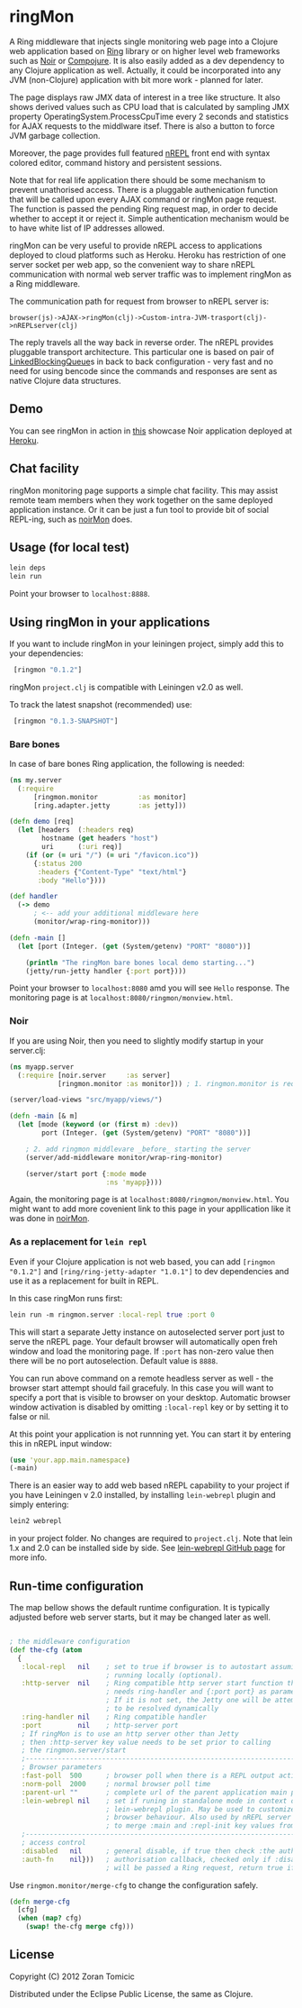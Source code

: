 # ringMon

A Ring middleware that injects single monitoring web page into a Clojure
web application based on
[Ring]( https://github.com/mmcgrana/ring)
library or on higher level web frameworks such as
[Noir](https://github.com/ibdknox/noir)
or
[Compojure](https://github.com/weavejester/compojure).
It is also easily added as a dev dependency to any Clojure application
as well. Actually, it could be incorporated into any JVM (non-Clojure) application
with bit more work - planned for later.

The page displays raw JMX data of interest in a tree like structure.
It also shows
derived values such as CPU load that is calculated by
sampling JMX property OperatingSystem.ProcessCpuTime every
2 seconds and statistics for AJAX requests to the middlware itsef.
There is also a button to force JVM garbage collection.

Moreover, the page provides full featured
[nREPL](https://github.com/clojure/tools.nrepl)
front end with syntax colored editor, command history and persistent sessions.

Note that for real life application there should be some
mechanism to prevent unathorised access. There is a pluggable authenication
function that will be called upon every AJAX command or ringMon page
request. The function is passed the pending Ring request map, in order
to decide  whether to accept it or reject it.
Simple authentication mechanism would be to have white list of IP addresses
allowed.

ringMon can be very useful to provide nREPL access
to applications deployed to cloud platforms
such as Heroku. Heroku has restriction of one server socket per web app,
so the convenient way to share nREPL communication with normal web
server traffic was to implement ringMon as a Ring middleware.

The communication path for request from browser to nREPL server is:

```
browser(js)->AJAX->ringMon(clj)->Custom-intra-JVM-trasport(clj)->nREPLserver(clj)
```

The reply travels all the way back in reverse order. The nREPL provides
 pluggable transport architecture. This particular one is based on
 pair of
 [LinkedBlockingQueue](http://docs.oracle.com/javase/6/docs/api/java/util/concurrent/LinkedBlockingQueue.html)s
 in back to back configuration - very fast and no need for
 using bencode since the commands and responses are sent as
 native Clojure data structures.

## Demo

You can see ringMon in action in
[this](https://github.com/zoka/noirMon)
showcase Noir application deployed
at [Heroku](http://webrepl.herokuapp.com/).

## Chat facility

ringMon monitoring page supports a simple chat facility. This may assist
remote team members when they work together on the same deployed application
instance. Or it can be just a fun tool to provide bit of social REPL-ing,
such as [noirMon](http://noirmon.herokuapp.com/ringmon/monview.html) does.

## Usage (for local test)

```bash
lein deps
lein run
```
Point your browser to `localhost:8888`.

## Using ringMon in your applications

If you want to include ringMon in your leiningen project,
simply add this to your dependencies:

```clojure
 [ringmon "0.1.2"]
```
ringMon `project.clj` is compatible with Leiningen v2.0  as well.

To track the latest snapshot (recommended) use:

```clojure
 [ringmon "0.1.3-SNAPSHOT"]
```
### Bare bones

In case of bare bones Ring application, the following is needed:

```clojure
(ns my.server
  (:require
      [ringmon.monitor          :as monitor]
      [ring.adapter.jetty       :as jetty]))

(defn demo [req]
  (let [headers  (:headers req)
        hostname (get headers "host")
        uri      (:uri req)]
    (if (or (= uri "/") (= uri "/favicon.ico"))
      {:status 200
       :headers {"Content-Type" "text/html"}
       :body "Hello"})))

(def handler
  (-> demo
      ; <-- add your additional middleware here
      (monitor/wrap-ring-monitor)))

(defn -main []
  (let [port (Integer. (get (System/getenv) "PORT" "8080"))]

    (println "The ringMon bare bones local demo starting...")
    (jetty/run-jetty handler {:port port})))
```

Point your browser to `localhost:8080` amd you will see `Hello` response.
The monitoring page is at `localhost:8080/ringmon/monview.html`.

### Noir

If you are using Noir, then you need to slightly
modify startup in your server.clj:

```clojure
(ns myapp.server
  (:require [noir.server     :as server]
            [ringmon.monitor :as monitor])) ; 1. ringmon.monitor is required

(server/load-views "src/myapp/views/")

(defn -main [& m]
  (let [mode (keyword (or (first m) :dev))
        port (Integer. (get (System/getenv) "PORT" "8080"))]

    ; 2. add ringmon middlevare _before_ starting the server
    (server/add-middleware monitor/wrap-ring-monitor)

    (server/start port {:mode mode
                        :ns 'myapp})))
```
Again, the monitoring page is at `localhost:8080/ringmon/monview.html`.
You might want to add more covenient link to this page in your appllication
like it was done in [noirMon](http://noirmon.herokuapp.com/).

### As a replacement for `lein repl`

Even if your Clojure application is not web based, you can add
`[ringmon "0.1.2"]`
and
`[ring/ring-jetty-adapter "1.0.1"]`
to dev dependencies and use it as a replacement for
built in REPL.

In this case ringMon runs first:

```clojure
lein run -m ringmon.server :local-repl true :port 0
```
This will start a separate Jetty instance on autoselected server
port just to serve the nREPL page. Your default browser will automatically
open freh window and load the monitoring page. If `:port` has
non-zero value then there will be no port autoselection. Default
value is `8888`.

You can run above command on a remote headless server
as well - the browser start attempt should fail gracefuly. In this case
you will want to specify a port that is visible to browser on your desktop.
Automatic browser window activation is disabled by omitting `:local-repl`
key or by setting it to false or nil.

At this point your application is not runnning yet.
You can start it by entering this in nREPL input window:

```clojure
(use 'your.app.main.namespace)
(-main)
```
There is an easier way to add web based nREPL capability to your
project if you have Leiningen v 2.0 installed, by
installing `lein-webrepl` plugin and simply entering:

```bash
lein2 webrepl
```
in your project folder. No changes are required  to
`project.clj`. Note that lein 1.x and 2.0 can be installed side by side.
See
[lein-webrepl GitHub page](https://github.com/zoka/lein-webrepl)
for more info.

## Run-time configuration

The map bellow shows the default runtime configuration. It is typically
adjusted before web server starts, but it may be changed later as well.

```clojure

; the middleware configuration
(def the-cfg (atom
  {
   :local-repl   nil    ; set to true if browser is to autostart assuming
                        ; running locally (optional).
   :http-server  nil    ; Ring compatible http server start function that
                        ; needs ring-handler and {:port port} as parameters
                        ; If it is not set, the Jetty one will be attempted
                        ; to be resolved dynamically
   :ring-handler nil    ; Ring compatible handler
   :port         nil    ; http-server port
   ; If ringMon is to use an http server other than Jetty
   ; then :http-server key value needs to be set prior to calling
   ; the ringmon.server/start
   ;---------------------------------------------------------------------
   ; Browser parameters
   :fast-poll  500      ; browser poll when there is a REPL output activity
   :norm-poll  2000     ; normal browser poll time
   :parent-url ""       ; complete url of the parent application main page (optional)
   :lein-webrepl nil    ; set if runing in standalone mode in context of the
                        ; lein-webrepl plugin. May be used to customize the
                        ; browser behaviour. Also used by nREPL server side
                        ; to merge :main and :repl-init key values from project.clj
   ;-----------------------------------------------------------------------
   ; access control
   :disabled   nil      ; general disable, if true then check :the auth-fn
   :auth-fn    nil}))   ; authorisation callback, checked only if :disabled is true
                        ; will be passed a Ring request, return true if Ok


```
Use `ringmon.monitor/merge-cfg` to change the configuration
safely.

```clojure
(defn merge-cfg
  [cfg]
  (when (map? cfg)
    (swap! the-cfg merge cfg)))
```

## License

Copyright (C) 2012 Zoran Tomicic

Distributed under the Eclipse Public License, the same as Clojure.

